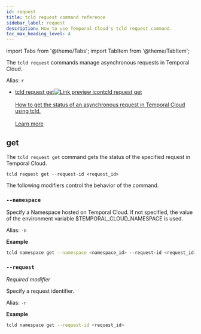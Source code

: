 ```yaml
---
id: request
title: tcld request command reference
sidebar_label: request
description: How to use Temporal Cloud's tcld request command.
toc_max_heading_level: 4
---
```


<!-- THIS FILE IS GENERATED. DO NOT EDIT THIS FILE DIRECTLY -->

import Tabs from '@theme/Tabs';
import TabItem from '@theme/TabItem';

The `tcld request` commands manage asynchronous requests in Temporal Cloud.

Alias: `r`

- <a class="tdlp" href="#get">tcld request get<span class="tdlpiw"><img src="/img/link-preview-icon.svg" alt="Link preview icon" /></span><span class="tdlpc"><span class="tdlppt">tcld request get</span><br /><br /><span class="tdlppd">How to get the status of an asynchronous request in Temporal Cloud using tcld.</span><span class="tdlplm"><br /><br /><a class="tdlplma" href="#get">Learn more</a></span></span></a>

## get

The `tcld request get` command gets the status of the specified request in Temporal Cloud.

`tcld request get --request-id <request_id>`

The following modifiers control the behavior of the command.

### `--namespace`

Specify a Namespace hosted on Temporal Cloud. If not specified, the value of the environment variable $TEMPORAL_CLOUD_NAMESPACE is used.

Alias: `-n`

**Example**

```bash
tcld namespace get --namespace <namespace_id> --request-id <request_id>
```

### `--request`

_Required modifier_

Specify a request identifier.

Alias: `-r`

**Example**

```bash
tcld namespace get --request-id <request_id>
```
